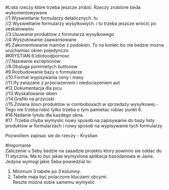 #Lista rzeczy które trzeba jeszcze zrobić:
Rzeczy zrobione beda wykomentowywane<br>
//1.Wyswietlanie formularzy detalicznych. tu<br>
//2.Wyswietlanie formularzy wysylkowych. i tu trzeba jeszcze wrócić po zeskalowaniu<br>
//3.Usuwanie produktow z formularza wysylkowego<br>
//4.Wyszukiwanie zaawansowane<br> 
#5.Zakomentowanie mainów z podokien. To na koniec bo nie bedzie mozna uruchamiac okien pojedynczo.<br>
#KRYSTIAN 6.Idiotoodpornosc<br> 
//7.Nazwanie exceptionów<br>
//8.Obsluga pominietych buttonow<br>
#9.Rozbudowanie bazy o formularze<br>
//10.Format wypisywania ceny i masy<br>
//11.Ify zwiazane z przeciazeniem i niedociazeniem aut<br>
#12.Dokumentacja dla picu<br>
//13.Wyskalowanie okien<br>
//14.Grafiki na przyciski<br>
//15.Zmiana ilosci produktów w comboboxach w sprzedaży wysylkowej.- Tego nie trzeba robić tylko trzeba o tym pamietac robiac punkt 6.<br>
#16.Nadanie tytulu dla kazdego okna.<br>
#17. Trzeba chyba wymyslic nowy sposob na zapisywanie do bazy listy produktow w formularzach i nowy sposob na wypisywanie tych formularzy<br>

Pozwolilem zapisac sie do rzeczy - Krystian<br>

#Importante<br>
Zaliczenie u Seby bedzie na zasadzie projektu ktory powinno sie oddac do 11 stycznia. Ma to byc jakas wymyslona aplikacja bazodanowa w Javie. Jedyne wymogi jakie Seba powiedzial to:<br>
1. Minimum 3 tabele po 3 kolumny.<br>
2. Tabele maja być polaczone kluczami obcymi.<br>
Reszte mozna sobie samemu wymyslic<br>


